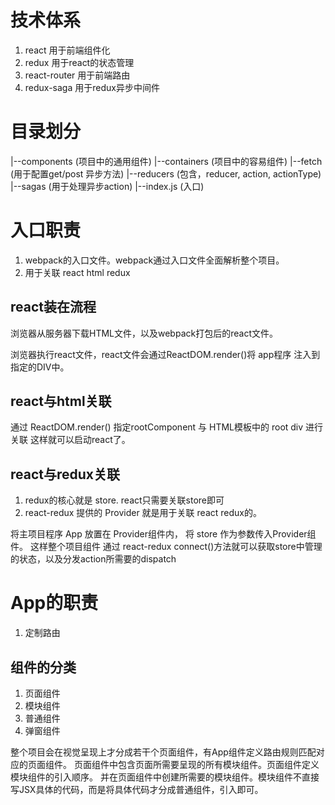 技术体系
========
1. react 用于前端组件化
2. redux 用于react的状态管理
3. react-router 用于前端路由
4. redux-saga 用于redux异步中间件

目录划分
========
 |--components  (项目中的通用组件)
 |--containers  (项目中的容易组件)
 |--fetch       (用于配置get/post 异步方法)
 |--reducers    (包含，reducer, action, actionType)
 |--sagas       (用于处理异步action)
 |--index.js    (入口)


入口职责
========
1. webpack的入口文件。webpack通过入口文件全面解析整个项目。
2. 用于关联 react html redux


react装在流程
-------------
浏览器从服务器下载HTML文件，以及webpack打包后的react文件。

浏览器执行react文件，react文件会通过ReactDOM.render()将 app程序 注入到指定的DIV中。


react与html关联
---------------
通过 ReactDOM.render() 指定rootComponent 与 HTML模板中的 root div 进行关联
这样就可以启动react了。


react与redux关联
----------------
1. redux的核心就是 store. react只需要关联store即可
2. react-redux 提供的 Provider 就是用于关联 react redux的。

将主项目程序 App 放置在 Provider组件内， 将 store 作为参数传入Provider组件。 
这样整个项目组件 通过 react-redux connect()方法就可以获取store中管理的状态，以及分发action所需要的dispatch


App的职责
=========
1. 定制路由

组件的分类
----------
1. 页面组件
2. 模块组件
3. 普通组件
4. 弹窗组件

整个项目会在视觉呈现上才分成若干个页面组件，有App组件定义路由规则匹配对应的页面组件。
页面组件中包含页面所需要呈现的所有模块组件。页面组件定义模块组件的引入顺序。
并在页面组件中创建所需要的模块组件。模块组件不直接写JSX具体的代码，而是将具体代码才分成普通组件，引入即可。
